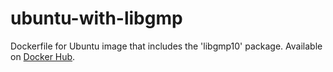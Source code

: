 # ubuntu-with-libgmp
Dockerfile for Ubuntu image that includes the 'libgmp10' package.
Available on [Docker Hub](https://hub.docker.com/r/fpco/ubuntu-with-libgmp/).
